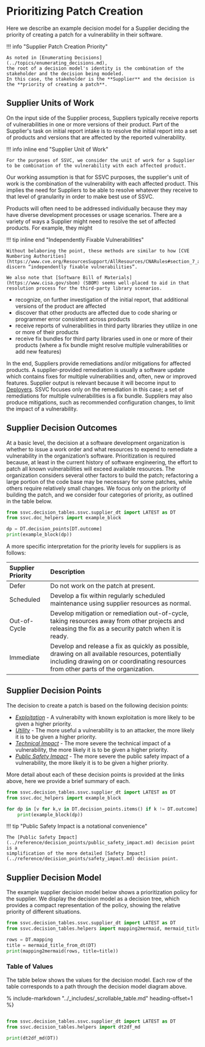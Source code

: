 # Prioritizing Patch Creation

Here we describe an example decision model for a Supplier deciding the priority of creating a patch for a
vulnerability in their software.

!!! info "Supplier Patch Creation Priority"

    As noted in [Enumerating Decisions](../topics/enumerating_decisions.md),
    the root of a decision model's identity is the combination of the stakeholder and the decision being modeled.
    In this case, the stakeholder is the **Supplier** and the decision is the **priority of creating a patch**.

## Supplier Units of Work

On the input side of the Supplier process, Suppliers typically receive reports of vulnerabilities in one or more versions of their product.
Part of the Supplier's task on initial report intake is to resolve the initial report into a set of products and versions that are affected by the reported vulnerability.

!!! info inline end "Supplier Unit of Work"

    For the purposes of SSVC, we consider the unit of work for a Supplier to be combination of the vulnerability with each affected product.

Our working assumption is that for SSVC purposes, the supplier's unit of work is the combination of the vulnerability with each affected product.
This implies the need for Suppliers to be able to resolve whatever they receive to that level of granularity in order to make best use of SSVC.

Products will often need to be addressed individually because they may have diverse development processes or usage scenarios.
There are a variety of ways a Supplier might need to resolve the set of affected products. For example, they might

!!! tip inline end "Independently Fixable Vulnerabilities"

    Without belaboring the point, these methods are similar to how [CVE Numbering Authorities](https://www.cve.org/ResourcesSupport/AllResources/CNARules#section_7_assignment_rules) discern “independently fixable vulnerabilities”.
    
    We also note that [Software Bill of Materials](https://www.cisa.gov/sbom) (SBOM) seems well-placed to aid in that resolution process for the third-party library scenarios.

- recognize, on further investigation of the initial report, that additional versions of the product are affected
- discover that other products are affected due to code sharing or programmer error consistent across products
- receive reports of vulnerabilities in third party libraries they utilize in one or more of their products
- receive fix bundles for third party libraries used in one or more of their products (where a fix bundle might resolve multiple vulnerabilities or add new features)

In the end, Suppliers provide remediations and/or mitigations for affected products.
A supplier-provided remediation is usually a software update which contains fixes for multiple vulnerabilities and, often, new or improved features.
Supplier output is relevant because it will become input to [Deployers](deployer_tree.md).
SSVC focuses only on the remediation in this case; a set of remediations for multiple vulnerabilities is a fix bundle.
Suppliers may also produce mitigations, such as recommended configuration changes, to limit the impact of a vulnerability.

## Supplier Decision Outcomes

At a basic level, the decision at a software development organization is whether to issue a work order and what
resources to expend to remediate a vulnerability in the organization’s software.
Prioritization is required because, at least in the current history of software engineering,
the effort to patch all known vulnerabilities will exceed available resources.
The organization considers several other factors to build the patch; refactoring a large portion of the code base may
be necessary for some patches, while others require relatively small changes.
We focus only on the priority of building the patch, and we consider four categories of priority, as outlined in the table below.

```python exec="true" idprefix=""
from ssvc.decision_tables.ssvc.supplier_dt import LATEST as DT
from ssvc.doc_helpers import example_block

dp = DT.decision_points[DT.outcome]
print(example_block(dp))
```

A more specific interpretation for the priority levels for suppliers is as follows:

| Supplier Priority | Description |
| :---              | :----------  |
| Defer              | Do not work on the patch at present. |
| Scheduled          | Develop a fix within regularly scheduled maintenance using supplier resources as normal. |
| Out-of-Cycle       | Develop mitigation or remediation out-of-cycle, taking resources away from other projects and releasing the fix as a security patch when it is ready. |
| Immediate          | Develop and release a fix as quickly as possible, drawing on all available resources, potentially including drawing on or coordinating resources from other parts of the organization. |

## Supplier Decision Points

The decision to create a patch is based on the following decision points:

- [*Exploitation*](../reference/decision_points/exploitation.md) - A vulnerabilty with known exploitation is more likely to be given a higher priority.
- [*Utility*](../reference/decision_points/utility.md) - The more useful a vulnerability is to an attacker, the more likely it is to be given a higher priority.
- [*Technical Impact*](../reference/decision_points/technical_impact.md) - The more severe the technical impact of a vulnerability, the more likely it is to be given a higher priority.
- [*Public Safety Impact*](../reference/decision_points/public_safety_impact.md) - The more severe the public safety impact of a vulnerability, the more likely it is to be given a higher priority.

More detail about each of these decision points is provided at the links above, here we provide a brief summary of each.

```python exec="true" idprefix=""
from ssvc.decision_tables.ssvc.supplier_dt import LATEST as DT
from ssvc.doc_helpers import example_block

for dp in [v for k,v in DT.decision_points.items() if k != DT.outcome]:
    print(example_block(dp))
```

!!! tip "Public Safety Impact is a notational convenience"

    The [Public Safety Impact](../reference/decision_points/public_safety_impact.md) decision point is a
    simplification of the more detailed [Safety Impact](../reference/decision_points/safety_impact.md) decision point.

## Supplier Decision Model

The example supplier decision model below shows a prioritization policy for the supplier.
We display the decision model as a decision tree, which provides a compact representation of the policy,
showing the relative priority of different situations.

```python exec="true" idprefix=""
from ssvc.decision_tables.ssvc.supplier_dt import LATEST as DT
from ssvc.decision_tables.helpers import mapping2mermaid, mermaid_title_from_dt

rows = DT.mapping
title = mermaid_title_from_dt(DT)
print(mapping2mermaid(rows, title=title))
```

### Table of Values

The table below shows the values for the decision model.
Each row of the table corresponds to a path through the decision model diagram above.

% include-markdown "../_includes/_scrollable_table.md" heading-offset=1 %}

```python exec="true" idprefix=""

from ssvc.decision_tables.ssvc.supplier_dt import LATEST as DT
from ssvc.decision_tables.helpers import dt2df_md

print(dt2df_md(DT))
```
